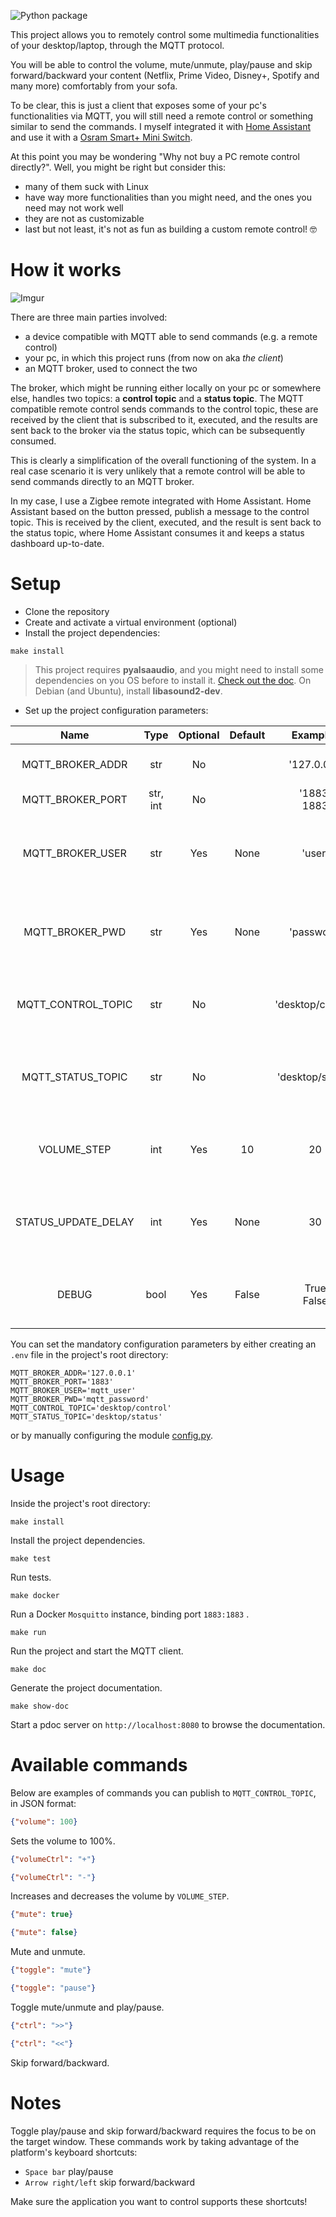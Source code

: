 ![Python package](https://github.com/lucacillario/mqtt-remote-desktop-controller/workflows/Python%20package/badge.svg)

This project allows you to remotely control some multimedia functionalities 
of your desktop/laptop, through the MQTT protocol.

You will be able to control the volume, mute/unmute, play/pause and skip forward/backward your
content (Netflix, Prime Video, Disney+, Spotify and many more) comfortably 
from your sofa.

To be clear, this is just a client that exposes some of your pc's 
functionalities via MQTT, you will still need a remote control or 
something similar to send the commands. 
I myself integrated it with [Home Assistant](https://www.home-assistant.io/) 
and use it with a [Osram Smart+ Mini Switch](https://i.imgur.com/lAiCZMS.jpg).

At this point you may be wondering "Why not buy a PC remote control directly?".
Well, you might be right but consider this:
- many of them suck with Linux
- have way more functionalities than you might need, and the ones you need may not work well
- they are not as customizable
- last but not least, it's not as fun as building a custom remote control! 🤓
  

# How it works

![Imgur](https://i.imgur.com/L8lNica.png)

There are three main parties involved:
- a device compatible with MQTT able to send commands (e.g. a remote control)
- your pc, in which this project runs (from now on aka *the client*)
- an MQTT broker, used to connect the two

The broker, which might be running either locally on your pc or somewhere else, 
handles two topics: a **control topic** and a **status topic**.
The MQTT compatible remote control sends commands to the control topic, these
are received by the client that is subscribed to it, executed, and the results
are sent back to the broker via the status topic, which can be subsequently
consumed.

This is clearly a simplification of the overall functioning of the system.
In a real case scenario it is very unlikely that a remote control will be
able to send commands directly to an MQTT broker. 

In my case, I use a Zigbee remote integrated with Home Assistant. 
Home Assistant based on the button pressed, publish a message to the control
topic. This is received by the client, executed, and the result is sent back
to the status topic, where Home Assistant consumes it and keeps a status 
dashboard up-to-date.


# Setup

- Clone the repository
- Create and activate a virtual environment (optional)
- Install the project dependencies:
```shell
make install
```
> This project requires **pyalsaaudio**, and you might need to install
> some dependencies on you OS before to install it. [Check out the doc](https://larsimmisch.github.io/pyalsaaudio/pyalsaaudio.html#installation).
> On Debian (and Ubuntu), install **libasound2-dev**.

- Set up the project configuration parameters:

|         Name        |   Type   | Optional | Default |      Examples     |                     Description                    |
|:-------------------:|:--------:|:--------:|:-------:|:-----------------:|:--------------------------------------------------:|
|    MQTT_BROKER_ADDR |    str   |    No    |         |    '127.0.0.1'    | The MQTT Broker address                            |
|    MQTT_BROKER_PORT | str, int |    No    |         |   '1883'<br>1883  | The MQTT Broker port                               |
|    MQTT_BROKER_USER |    str   |    Yes   |   None  |       'user'      | The MQTT Broker user, if broker requires auth      |
|     MQTT_BROKER_PWD |    str   |    Yes   |   None  |     'password'    | The MQTT Broker password, if broker requires auth  |
|  MQTT_CONTROL_TOPIC |    str   |    No    |         | 'desktop/control' | The MQTT control topic, used to receive commands   |
|   MQTT_STATUS_TOPIC |    str   |    No    |         |  'desktop/status' | The MQTT status topic, used to send status updates |
|         VOLUME_STEP |    int   |    Yes   |    10   |         20        | How much to increase / decrease the volume (%)     |
| STATUS_UPDATE_DELAY |    int   |    Yes   |   None  |         30        | How much seconds between automatic status updates  |
|               DEBUG |   bool   |    Yes   |  False  |   True<br>False   | Whether to activate debug mode or not              |

You can set the mandatory configuration parameters by either creating an `.env` file in the
project's root directory:
```shell
MQTT_BROKER_ADDR='127.0.0.1'
MQTT_BROKER_PORT='1883'
MQTT_BROKER_USER='mqtt_user'
MQTT_BROKER_PWD='mqtt_password'
MQTT_CONTROL_TOPIC='desktop/control'
MQTT_STATUS_TOPIC='desktop/status'
```

or by manually configuring the module [config.py](mqttrdc/config.py).


# Usage

Inside the project's root directory:

```shell
make install
```
Install the project dependencies.

```shell
make test
```
Run tests.

```shell
make docker
```
Run a Docker `Mosquitto` instance, binding port `1883:1883` .

```shell
make run
```
Run the project and start the MQTT client.

```shell
make doc
```
Generate the project documentation.

```shell
make show-doc
```
Start a pdoc server on `http://localhost:8080` to browse the documentation.

# Available commands
Below are examples of commands you can publish to `MQTT_CONTROL_TOPIC`,
in JSON format:

```json
{"volume": 100}
```
Sets the volume to 100%.

```json
{"volumeCtrl": "+"}
```
```json
{"volumeCtrl": "-"}
```
Increases and decreases the volume by `VOLUME_STEP`.

```json
{"mute": true}
```
```json
{"mute": false}
```
Mute and unmute.

```json
{"toggle": "mute"}
```
```json
{"toggle": "pause"}
```
Toggle mute/unmute and play/pause.

```json
{"ctrl": ">>"}
```
```json
{"ctrl": "<<"}
```
Skip forward/backward.


# Notes
Toggle play/pause and skip forward/backward requires the focus to be on the target window.
These commands work by taking advantage of the platform's keyboard shortcuts:
- `Space bar` play/pause
- `Arrow right/left` skip forward/backward

Make sure the application you want to control supports these shortcuts!
